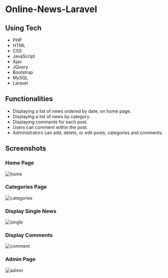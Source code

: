 # Online-News-Laravel
## Using Tech
* PHP
* HTML
* CSS
* JavaScript
* Ajax
* JQuery
* Bootstrap
* MySQL
* Laravel
## Functionalities
* Displaying a list of news ordered by date, on home page.
* Displaying a list of news by category.
* Displaying comments for each post.
* Users can comment within the post.
* Administrators can add, delete, or edit posts, categories and comments.
## Screenshots
### Home Page
![home](https://github.com/minhu170101/Online-News-Laravel/assets/162015588/455177f7-a073-4921-8f7f-c708544a6a6e)
### Categories Page
![categories](https://github.com/minhu170101/Online-News-Laravel/assets/162015588/2a4fee78-34f9-4717-85ba-cfa4a1b65cf3)
### Display Single News
![single](https://github.com/minhu170101/Online-News-Laravel/assets/162015588/22e01dbf-c8b1-4fe6-95a6-094159bf7ce4)
### Display Comments
![comment](https://github.com/minhu170101/Online-News-Laravel/assets/162015588/7a888764-8fe5-42ea-9c85-de992884da36)
### Admin Page
![admin](https://github.com/minhu170101/Online-News-Laravel/assets/162015588/a799e09d-1251-4b39-8255-fa9a57baaf1c)

